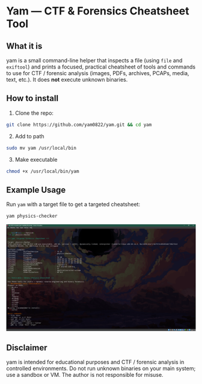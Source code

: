 # Yam — CTF & Forensics Cheatsheet Tool

## What it is
yam is a small command-line helper that inspects a file (using `file` and `exiftool`) and prints a focused, practical cheatsheet of tools and commands to use for CTF / forensic analysis (images, PDFs, archives, PCAPs, media, text, etc.). It does **not** execute unknown binaries.

## How to install
1. Clone the repo:

```bash
git clone https://github.com/yam0822/yam.git && cd yam
```

2. Add to path
```bash
sudo mv yam /usr/local/bin
```

3. Make executable
```bash
chmod +x /usr/local/bin/yam
```

## Example Usage

Run `yam` with a target file to get a targeted cheatsheet:

```bash
yam physics-checker
```
![](example-usage.png)

## Disclaimer
yam is intended for educational purposes and CTF / forensic analysis in controlled environments. Do not run unknown binaries on your main system; use a sandbox or VM. The author is not responsible for misuse.
